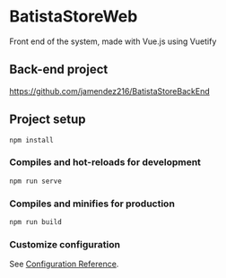 # BatistaStoreWeb
Front end of the system, made with Vue.js using Vuetify 

## Back-end project
https://github.com/jamendez216/BatistaStoreBackEnd 

## Project setup
```
npm install
```

### Compiles and hot-reloads for development
```
npm run serve
```

### Compiles and minifies for production
```
npm run build
```

### Customize configuration
See [Configuration Reference](https://cli.vuejs.org/config/).
